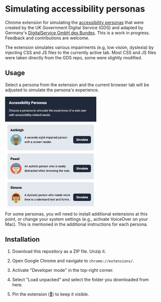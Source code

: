 # Simulating accessibility personas

Chrome extension for simulating the [accessibility personas](https://github.com/alphagov/accessibility-personas) that were created by the UK Government Digital Service (GDS) and adapted by Germany's [DigitalService GmbH des Bundes](https://digitalservice.bund.de/). This is a work in progress. Feedback and contributions are welcome.

The extension simulates various impairments (e.g, low vision, dyslexia) by injecting CSS and JS files to the currently active tab. Most CSS and JS files were taken directly from the GDS repo, some were slightly modified.

## Usage

Select a persona from the extension and the current browser tab will be adjusted to simulate the persona's experience.

<img src="images/screenshot.png" alt="Screenshot of the extension" width="300" >

For some personas, you will need to install additional extensions at this point, or change your system settings (e.g., activate VoiceOver on your Mac). This is mentioned in the additional instructions for each persona.

## Installation

1. Download this repository as a ZIP file. Unzip it.

2. Open Google Chrome and navigate to `chrome://extensions/`.

3. Activate "Developer mode" in the top-right corner.

4. Select "Load unpacked" and select the folder you downloaded from here.

5. Pin the extension (📍) to keep it visible.
